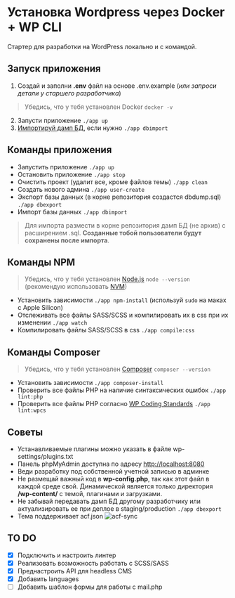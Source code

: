 # Установка Wordpress через Docker + WP CLI
Стартер для разработки на WordPress локально и с командой.

## Запуск приложения
1. Создай и заполни **.env** файл на основе .env.example (*или запроси детали у старшего разработчика*)
> Убедись, что у тебя установлен Docker `docker -v`
2. Запусти приложение `./app up`
3. [Импортируй дамп БД](#dbimport), если нужно `./app dbimport`

## Команды приложения
- Запустить приложение `./app up`
- Остановить приложение `./app stop`
- Очистить проект (удалит все, кроме файлов темы) `./app clean`
- Создать нового админа `./app user-create`
- Экспорт базы данных (в корне репозитория создастся dbdump.sql) `./app dbexport`
- <a id="dbimport"></a>Импорт базы данных `./app dbimport`
> Для импорта размести в корне репозитория дамп БД (не архив) с расширением .sql. **Созданные тобой пользователи будут сохранены после импорта**.

## Команды NPM
> Убедись, что у тебя установлен [Node.js](https://nodejs.org/en) `node --version` (рекомендую использовать [NVM](https://github.com/nvm-sh/nvm))
- Установить зависимости `./app npm-install` (используй `sudo` на маках с Apple Silicon)
- Отслеживать все файлы SASS/SCSS и компилировать их в css при их изменении `./app watch`
- Компилировать файлы SASS/SCSS в css `./app compile:css`

## Команды Composer
> Убедись, что у тебя установлен [Composer](https://getcomposer.org/) `composer --version`
- Установить зависимости `./app composer-install`
- Проверить все файлы PHP на наличие синтаксических ошибок `./app lint:php`
- Проверить все файлы PHP согласно [WP Coding Standards](https://developer.wordpress.org/coding-standards/wordpress-coding-standards/php/) `./app lint:wpcs`

## Советы
- Устанавливаемые плагины можно указать в файле wp-settings/plugins.txt
- Панель phpMyAdmin доступна по адресу [http://localhost:8080](http://localhost:8080/)
- Веди разработку под собственной учетной записью в админке
- Не размещай важный код в **wp-config.php**, так как этот файл в каждой среде свой. Динамической является только директория **/wp-content/** с темой, плагинами и загрузками.
- Не забывай передавать дамп БД другому разработчику или актуализировать ее при деплое в staging/production `./app dbexport`
- Тема поддерживает acf.json
![acf-sync](https://github.com/mksddn/wp-starter/assets/22976310/da78f925-ca72-4124-87a9-1e58dee0f398)


## TO DO
 - [x] Подключить и настроить линтер
 - [x] Реализовать возможность работать с SCSS/SASS
 - [x] Преднастроить API для headless CMS
 - [x] Добавить languages
 - [ ] Добавить шаблон формы для работы с mail.php
